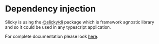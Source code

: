 # Dependency injection

Slicky is using the [@slicky/di](https://github.com/SlickyJS/DI) package which is framework agnostic library and so it 
could be used in any typescript application.

For complete documentation please look [here](https://github.com/SlickyJS/DI/blob/master/README.md).

